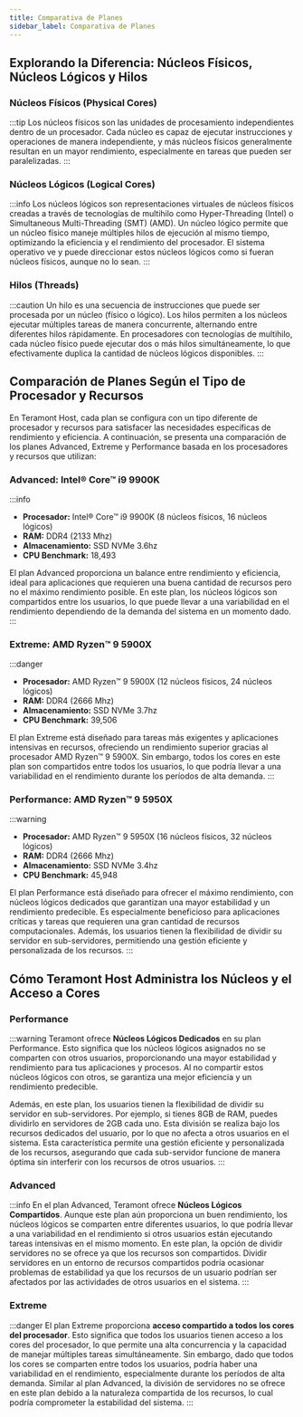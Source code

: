 ```yaml
---
title: Comparativa de Planes 
sidebar_label: Comparativa de Planes 
---
```


## Explorando la Diferencia: Núcleos Físicos, Núcleos Lógicos y Hilos

### Núcleos Físicos (Physical Cores)

:::tip
Los núcleos físicos son las unidades de procesamiento independientes dentro de un procesador. Cada núcleo es capaz de ejecutar instrucciones y operaciones de manera independiente, y más núcleos físicos generalmente resultan en un mayor rendimiento, especialmente en tareas que pueden ser paralelizadas.
:::

### Núcleos Lógicos (Logical Cores)

:::info
Los núcleos lógicos son representaciones virtuales de núcleos físicos creadas a través de tecnologías de multihilo como Hyper-Threading (Intel) o Simultaneous Multi-Threading (SMT) (AMD). Un núcleo lógico permite que un núcleo físico maneje múltiples hilos de ejecución al mismo tiempo, optimizando la eficiencia y el rendimiento del procesador. El sistema operativo ve y puede direccionar estos núcleos lógicos como si fueran núcleos físicos, aunque no lo sean.
:::

### Hilos (Threads)

:::caution
Un hilo es una secuencia de instrucciones que puede ser procesada por un núcleo (físico o lógico). Los hilos permiten a los núcleos ejecutar múltiples tareas de manera concurrente, alternando entre diferentes hilos rápidamente. En procesadores con tecnologías de multihilo, cada núcleo físico puede ejecutar dos o más hilos simultáneamente, lo que efectivamente duplica la cantidad de núcleos lógicos disponibles.
:::

## Comparación de Planes Según el Tipo de Procesador y Recursos

En Teramont Host, cada plan se configura con un tipo diferente de procesador y recursos para satisfacer las necesidades específicas de rendimiento y eficiencia. A continuación, se presenta una comparación de los planes Advanced, Extreme y Performance basada en los procesadores y recursos que utilizan:

### Advanced: Intel® Core™ i9 9900K

:::info
- **Procesador:** Intel® Core™ i9 9900K (8 núcleos físicos, 16 núcleos lógicos)
- **RAM:** DDR4 (2133 Mhz)
- **Almacenamiento:** SSD NVMe 3.6hz
- **CPU Benchmark:** 18,493

El plan Advanced proporciona un balance entre rendimiento y eficiencia, ideal para aplicaciones que requieren una buena cantidad de recursos pero no el máximo rendimiento posible. En este plan, los núcleos lógicos son compartidos entre los usuarios, lo que puede llevar a una variabilidad en el rendimiento dependiendo de la demanda del sistema en un momento dado.
:::

### Extreme: AMD Ryzen™ 9 5900X

:::danger
- **Procesador:** AMD Ryzen™ 9 5900X (12 núcleos físicos, 24 núcleos lógicos)
- **RAM:** DDR4 (2666 Mhz)
- **Almacenamiento:** SSD NVMe 3.7hz
- **CPU Benchmark:** 39,506

El plan Extreme está diseñado para tareas más exigentes y aplicaciones intensivas en recursos, ofreciendo un rendimiento superior gracias al procesador AMD Ryzen™ 9 5900X. Sin embargo, todos los cores en este plan son compartidos entre todos los usuarios, lo que podría llevar a una variabilidad en el rendimiento durante los períodos de alta demanda.
:::

### Performance: AMD Ryzen™ 9 5950X

:::warning
- **Procesador:** AMD Ryzen™ 9 5950X (16 núcleos físicos, 32 núcleos lógicos)
- **RAM:** DDR4 (2666 Mhz)
- **Almacenamiento:** SSD NVMe 3.4hz
- **CPU Benchmark:** 45,948

El plan Performance está diseñado para ofrecer el máximo rendimiento, con núcleos lógicos dedicados que garantizan una mayor estabilidad y un rendimiento predecible. Es especialmente beneficioso para aplicaciones críticas y tareas que requieren una gran cantidad de recursos computacionales. Además, los usuarios tienen la flexibilidad de dividir su servidor en sub-servidores, permitiendo una gestión eficiente y personalizada de los recursos.
:::


## Cómo Teramont Host Administra los Núcleos y el Acceso a Cores

### Performance

:::warning
Teramont ofrece **Núcleos Lógicos Dedicados** en su plan Performance. Esto significa que los núcleos lógicos asignados no se comparten con otros usuarios, proporcionando una mayor estabilidad y rendimiento para tus aplicaciones y procesos. Al no compartir estos núcleos lógicos con otros, se garantiza una mejor eficiencia y un rendimiento predecible.

Además, en este plan, los usuarios tienen la flexibilidad de dividir su servidor en sub-servidores. Por ejemplo, si tienes 8GB de RAM, puedes dividirlo en servidores de 2GB cada uno. Esta división se realiza bajo los recursos dedicados del usuario, por lo que no afecta a otros usuarios en el sistema. Esta característica permite una gestión eficiente y personalizada de los recursos, asegurando que cada sub-servidor funcione de manera óptima sin interferir con los recursos de otros usuarios.
:::

### Advanced

:::info
En el plan Advanced, Teramont ofrece **Núcleos Lógicos Compartidos**. Aunque este plan aún proporciona un buen rendimiento, los núcleos lógicos se comparten entre diferentes usuarios, lo que podría llevar a una variabilidad en el rendimiento si otros usuarios están ejecutando tareas intensivas en el mismo momento. En este plan, la opción de dividir servidores no se ofrece ya que los recursos son compartidos. Dividir servidores en un entorno de recursos compartidos podría ocasionar problemas de estabilidad ya que los recursos de un usuario podrían ser afectados por las actividades de otros usuarios en el sistema.
:::

### Extreme

:::danger
El plan Extreme proporciona **acceso compartido a todos los cores del procesador**. Esto significa que todos los usuarios tienen acceso a los cores del procesador, lo que permite una alta concurrencia y la capacidad de manejar múltiples tareas simultáneamente. Sin embargo, dado que todos los cores se comparten entre todos los usuarios, podría haber una variabilidad en el rendimiento, especialmente durante los períodos de alta demanda. Similar al plan Advanced, la división de servidores no se ofrece en este plan debido a la naturaleza compartida de los recursos, lo cual podría comprometer la estabilidad del sistema.
:::
